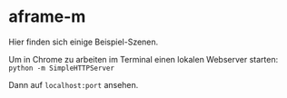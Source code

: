 # aframe-m

Hier finden sich einige Beispiel-Szenen.

Um in Chrome zu arbeiten im Terminal einen lokalen Webserver starten:
`python -m SimpleHTTPServer`

Dann auf `localhost:port` ansehen.

